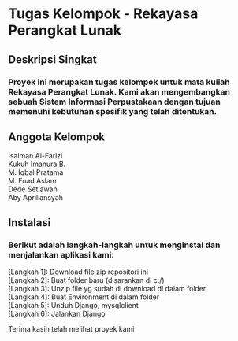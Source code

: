# Tugas Kelompok - Rekayasa Perangkat Lunak
## Deskripsi Singkat
### Proyek ini merupakan tugas kelompok untuk mata kuliah Rekayasa Perangkat Lunak. Kami akan mengembangkan sebuah Sistem Informasi Perpustakaan dengan tujuan memenuhi kebutuhan spesifik yang telah ditentukan.

## Anggota Kelompok
Isalman Al-Farizi  
Kukuh Imanura B.  
M. Iqbal Pratama  
M. Fuad Aslam  
Dede Setiawan  
Aby Apriliansyah  

## Instalasi
### Berikut adalah langkah-langkah untuk menginstal dan menjalankan aplikasi kami:
[Langkah 1]: Download file zip repositori ini  
[Langkah 2]: Buat folder baru (disarankan di c:/)  
[Langkah 3]: Unzip file yg sudah di download di dalam folder  
[Langkah 4]: Buat Environment di dalam folder  
[Langkah 5]: Unduh Django, mysqlclient  
[Langkah 6]: Jalankan Django  

Terima kasih telah melihat proyek kami
